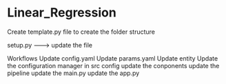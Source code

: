 # Linear_Regression

Create template.py file to create the folder structure

setup.py ---> update the file


Workflows
Update config.yaml
Update params.yaml
Update entity
Update the configuration manager in src config
update the conponents
update the pipeline
update the main.py
update the app.py